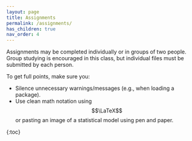 ```yaml
---
layout: page
title: Assignments
permalink: /assignments/
has_children: true
nav_order: 4
---
```


Assignments may be completed individually or in groups of two people. Group studying is encouraged in this class, but individual files must be submitted by each person.  

To get full points, make sure you: 

- Silence unnecessary warnings/messages (e.g., when loading a package).  
- Use clean math notation using $$\LaTeX$$ or pasting an image of a statistical model using pen and paper.  

{:toc}
